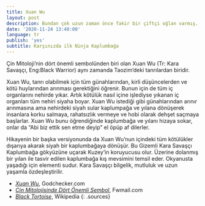 ```yaml
---
title: Xuan Wu
layout: post
description: Bundan çok uzun zaman önce fakir bir çiftçi oğlan varmış. Her gün pirinç tarlasında çalışır yaşlı anacığına bakarmış. Bir gün yine pirinç toplarken “Bu kadar pirinç topluyorum da kiminle paylaşacağım bunları” demiş. Sonra birden bir kadın sesinin “Ben seninle birlikte yerim” dediğini duymuş.
date: '2020-11-24 13:40:00'
language: tr
publish: 'yes'
subtitle: Karşınızda ilk Ninja Kaplumbağa
---
```

Çin Mitoloji’nin dört önemli sembolünden biri olan Xuan Wu (Tr: Kara Savaşçı, Eng:Black Warrior) aynı zamanda Taozim’deki tanrılardan biridir.

Xuan Wu, tanrı olabilmek için tüm günahlarından, kirli düşüncelerden ve kötü huylarından arınması gerektiğini öğrenir. Bunun için de tüm iç organlarını nehirde yıkar. Artık kötülük nasıl içine işlediyse yıkanan iç organları tüm nehiri siyaha boyar. Xuan Wu istediği gibi günahlarından arınır arınmasına ama nehirdeki siyah sular kaplumpağa ve yılana dönüşerek insanlara korku salmaya, rahatsızlık vermeye ve hobi olarak dehşet saçmaya başlarlar. Xuan Wu bunu öğrendiğinde kaplumbağa ve yılanı hizaya sokar, onlar da “Abi biz ettik sen etme deyip” el öpüp af dilerler.

Hikayenin bir başka versiyonunda da Xuan Wu’nun içindeki tüm kötülükler dışarıya akarak siyah bir kaplumbağaya dönüşür. Bu Gizemli Kara Savaşçı Kaplumbağa gökyüzüne uçarak Kuzey’in koruyucusu olur. Üzerine dolanmış bir yılan ile tasvir edilen kaplumbağa kış mevsimini temsil eder. Okyanusta yaşadığı için elementi sudur. Kara Savaşçı bilgelik, mutluluk ve uzun yaşamla özdeşleştirilir.  


+ *[Xuan Wu](https://www.godchecker.com/chinese-mythology/XUAN-WU/)*, Godchecker.com
+ *[Çin Mitolojisinde Dört Önemli Sembol](https://fwmail.net/genel-kultur/cin-mitolojisinde-dort-onemli-sembol)*, Fwmail.com
+ *[Black Tortoise](https://en.wikipedia.org/wiki/Black_Tortoise)*, Wikipedia
{: .sources}
